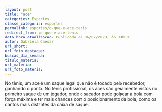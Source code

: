 ```yaml
---
layout: post
title: "ace"
categories: Esportes
classe_categoria: esportes
permalink: esportes/o-que-e-ace-tenis
redirect_from: /o-que-e-ace-tenis
data_hora_atualizacao: Publicado em 06/07/2023, às 13h00
autor: Gabriela Caesar
url_short: 
url_foto_destaque: 
buscas_dia_semana: 
titulo_materia: 
url_materia: 
url_foto_materia: 
---
```

No tênis, um ace é um saque legal que não é tocado pelo recebedor, ganhando o ponto. No tênis profissional, os aces são geralmente vistos no primeiro saque de um jogador, onde o sacador pode golpear a bola com força máxima e ter mais chances com o posicionamento da bola, como os cantos mais distantes da caixa de saque.

